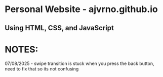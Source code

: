 # Personal Website - ajvrno.github.io

## Using HTML, CSS, and JavaScript

# NOTES:

07/08/2025 - swipe transition is stuck when you press the back button, need to fix that so its not confusing